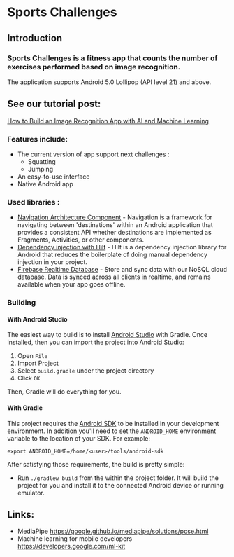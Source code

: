 # Sports Challenges

## Introduction

### Sports Challenges is a fitness app that counts the number of exercises performed based on image recognition.

The application supports Android 5.0 Lollipop (API level 21) and above.

## See our tutorial post:
[How to Build an Image Recognition App with AI and Machine Learning](https://perpet.io/blog/how-to-build-an-image-recognition-app-a-step-by-step-tutorial-and-use-cases-examples/)

### Features include:
* The current version of app support next challenges :
  - Squatting
  - Jumping
* An easy-to-use interface
* Native Android app

### Used libraries :
* [Navigation Architecture Component](<https://developer.android.com/guide/navigation/navigation-getting-started>) - Navigation is a framework for navigating between 'destinations' within an Android application that provides a consistent API whether destinations are implemented as Fragments, Activities, or other components.
* [Dependency injection with Hilt](<https://developer.android.com/training/dependency-injection/hilt-android>) - Hilt is a dependency injection library for Android that reduces the boilerplate of doing manual dependency injection in your project. 
* [Firebase Realtime Database](<https://firebase.google.com/docs/database>) - Store and sync data with our NoSQL cloud database. Data is synced across all clients in realtime, and remains available when your app goes offline.

### Building

#### With Android Studio

The easiest way to build is to install [Android Studio](https://developer.android.com/sdk/index.html) with Gradle. Once installed, then you can import the project into Android Studio:

1. Open `File`
2. Import Project
3. Select `build.gradle` under the project directory
4. Click `OK`

Then, Gradle will do everything for you.

#### With Gradle

This project requires the [Android SDK](http://developer.android.com/sdk/index.html) to be installed in your development environment. In addition you'll need to set the `ANDROID_HOME` environment variable to the location of your SDK. For example:

`export ANDROID_HOME=/home/<user>/tools/android-sdk`

After satisfying those requirements, the build is pretty simple:

- Run `./gradlew build` from the within the project folder. It will build the project for you and install it to the connected Android device or running emulator.

## Links:
- MediaPipe https://google.github.io/mediapipe/solutions/pose.html
- Machine learning for mobile developers https://developers.google.com/ml-kit
